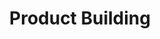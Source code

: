 ---
title: Product Building 
order: 5
description: Reach external parties interested in your product, and access an ecosystem of extended development support and opportunities
---